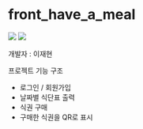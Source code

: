 # front_have_a_meal

<a><img src="https://img.shields.io/badge/-Flutter-344CB7?style=flat-plastic&logo=Flutter&logoColor=white"/>
<img src="https://img.shields.io/badge/-Provider-344CB7?style=flat-plastic&logo=Provider&logoColor=white"/></a>

개발자 : 이재현

프로젝트 기능 구조

- 로그인 / 회원가입
- 날짜별 식단표 출력
- 식권 구매
- 구매한 식권을 QR로 표시
